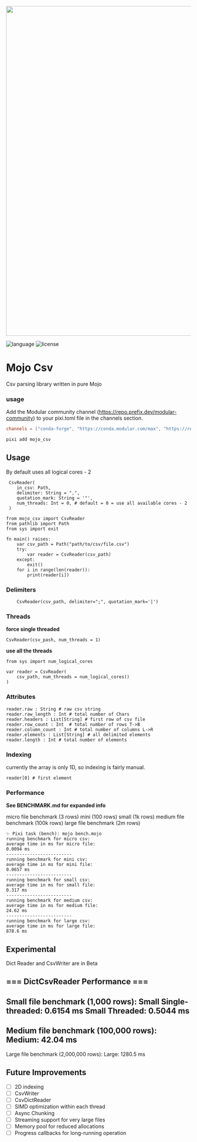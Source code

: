 <!-- ![mojo_csv_logo](./mojo_csv_logo.png) -->
<image src='./mojo_csv_logo.png' width='900'/>

![language](https://img.shields.io/badge/language-mojo-orange)
![license](https://badgen.net/static/license/MIT/red)

# Mojo Csv

Csv parsing library written in pure Mojo

### usage

Add the Modular community channel (https://repo.prefix.dev/modular-community) to your pixi.toml file in the channels section.

```title:pixi.toml
channels = ["conda-forge", "https://conda.modular.com/max", "https://repo.prefix.dev/modular-community"]
```


```sh
pixi add mojo_csv
```

## Usage


By default uses all logical cores - 2
```mojo
 CsvReader(       
    in_csv: Path,
    delimiter: String = ",",
    quotation_mark: String = '"',
    num_threads: Int = 0, # default = 0 = use all available cores - 2
 )
```

```mojo
from mojo_csv import CsvReader
from pathlib import Path
from sys import exit

fn main() raises:
    var csv_path = Path("path/to/csv/file.csv")
    try:
        var reader = CsvReader(csv_path)
    except:
        exit()
    for i in range(len(reader)):
        print(reader[i])
```


### Delimiters

```mojo
    CsvReader(csv_path, delimiter=";", quotation_mark='|')
```

### Threads
__force single threaded__
```mojo
CsvReader(csv_pash, num_threads = 1)
```
__use all the threads__
```mojo
from sys import num_logical_cores

var reader = CsvReader(
    csv_path, num_threads = num_logical_cores()
)
```


### Attributes

```mojo
reader.raw : String # raw csv string
reader.raw_length : Int # total number of Chars
reader.headers : List[String] # first row of csv file
reader.row_count : Int  # total number of rows T->B
reader.column_count : Int # total number of columns L->R
reader.elements : List[String] # all delimited elements
reader.length : Int # total number of elements
````

### Indexing

currently the array is only 1D, so indexing is fairly manual.

```Mojo
reader[0] # first element
```

### Performance
__See BENCHMARK.md for expanded info__

micro file benchmark (3 rows) 
mini (100 rows) 
small (1k rows) 
medium file benchmark (100k rows) 
large file benchmark (2m rows) 

```log
✨ Pixi task (bench): mojo bench.mojo                                                                                                                                                      running benchmark for micro csv:
average time in ms for micro file:
0.0094 ms
-------------------------
running benchmark for mini csv:
average time in ms for mini file:
0.0657 ms
-------------------------
running benchmark for small csv:
average time in ms for small file:
0.317 ms
-------------------------
running benchmark for medium csv:
average time in ms for medium file:
24.62 ms
-------------------------
running benchmark for large csv:
average time in ms for large file:
878.6 ms
```

## Experimental
Dict Reader and CsvWriter are in Beta

=== DictCsvReader Performance ===
-----------------------------------
Small file benchmark (1,000 rows):
Small Single-threaded: 0.6154 ms
Small Threaded: 0.5044 ms
-----------------------------------
Medium file benchmark (100,000 rows):
Medium: 42.04 ms
-----------------------------------
Large file benchmark (2,000,000 rows):
Large: 1280.5 ms



## Future Improvements

- [ ] 2D indexing
- [ ] CsvWriter
- [ ] CsvDictReader
- [ ] SIMD optimization within each thread
- [ ] Async Chunking
- [ ] Streaming support for very large files
- [ ] Memory pool for reduced allocations
- [ ] Progress callbacks for long-running operation
